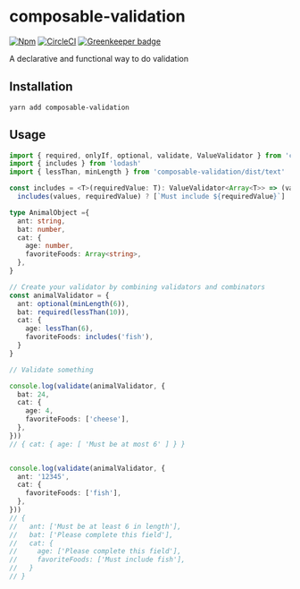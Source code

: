 # composable-validation

[![Npm](https://badge.fury.io/js/composable-validation.svg)](https://www.npmjs.com/package/composable-validation)
[![CircleCI](https://circleci.com/gh/Dean177/with-notification-system.svg?style=svg)](https://circleci.com/gh/Dean177/higher-order-form)
[![Greenkeeper badge](https://badges.greenkeeper.io/Dean177/higher-order-form.svg)](https://greenkeeper.io/)

A declarative and functional way to do validation
 
## Installation

`yarn add composable-validation`

## Usage

```typescript
import { required, onlyIf, optional, validate, ValueValidator } from 'composable-validation'
import { includes } from 'lodash'
import { lessThan, minLength } from 'composable-validation/dist/text'

const includes = <T>(requiredValue: T): ValueValidator<Array<T>> => (values) =>
  includes(values, requiredValue) ? [`Must include ${requiredValue}`] : []

type AnimalObject ={
  ant: string,
  bat: number,
  cat: {
    age: number,
    favoriteFoods: Array<string>,
  },
}

// Create your validator by combining validators and combinators
const animalValidator = {
  ant: optional(minLength(6)),
  bat: required(lessThan(10)),
  cat: {
    age: lessThan(6),
    favoriteFoods: includes('fish'),
  }
}

// Validate something

console.log(validate(animalValidator, {
  bat: 24,
  cat: {
    age: 4,
    favoriteFoods: ['cheese'],
  },
}))
// { cat: { age: [ 'Must be at most 6' ] } }


console.log(validate(animalValidator, {
  ant: '12345',
  cat: {
    favoriteFoods: ['fish'],
  },
}))
// { 
//   ant: ['Must be at least 6 in length'],
//   bat: ['Please complete this field'],
//   cat: { 
//     age: ['Please complete this field'],
//     favoriteFoods: ['Must include fish'],
//   }
// }

```